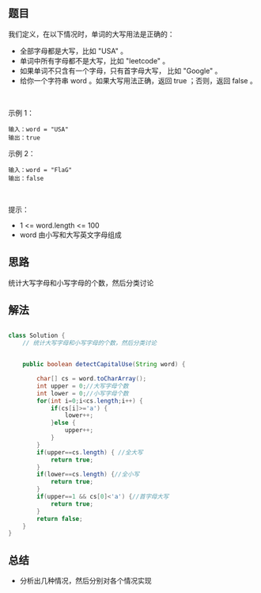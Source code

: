 
## 题目

我们定义，在以下情况时，单词的大写用法是正确的：

- 全部字母都是大写，比如 "USA" 。
- 单词中所有字母都不是大写，比如 "leetcode" 。
- 如果单词不只含有一个字母，只有首字母大写， 比如 "Google" 。
- 给你一个字符串 word 。如果大写用法正确，返回 true ；否则，返回 false 。

 

示例 1：

    输入：word = "USA"
    输出：true
示例 2：

    输入：word = "FlaG"
    输出：false
 

提示：

- 1 <= word.length <= 100
- word 由小写和大写英文字母组成


## 思路

统计大写字母和小写字母的个数，然后分类讨论

## 解法
```java

class Solution {
    // 统计大写字母和小写字母的个数，然后分类讨论


    public boolean detectCapitalUse(String word) {

        char[] cs = word.toCharArray();
        int upper = 0;//大写字母个数
        int lower = 0;//小写字母个数
        for(int i=0;i<cs.length;i++) {
            if(cs[i]>='a') {
                lower++;
            }else {
                upper++;
            }
        }
        if(upper==cs.length) { //全大写
            return true;
        }
        if(lower==cs.length) {//全小写
            return true;
        }
        if(upper==1 && cs[0]<'a') {//首字母大写
            return true;
        }
        return false;
    }
}
```

## 总结

- 分析出几种情况，然后分别对各个情况实现 
